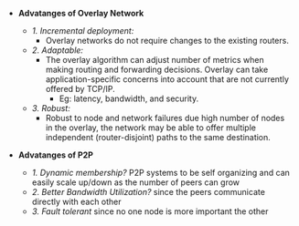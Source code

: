 - **Advatanges of Overlay Network**
  - *1. Incremental deployment:* 
    - Overlay networks do not require changes to the existing routers. 
  - *2. Adaptable:* 
    - The overlay algorithm can adjust number of metrics when making routing and forwarding decisions. Overlay can take application-specific concerns into account that are not currently offered by TCP/IP. 
      - Eg: latency, bandwidth, and security.
  - *3. Robust:* 
    - Robust to node and network failures due high number of nodes in the overlay, the network may be able to offer multiple independent (router-disjoint) paths to the same destination.

- **Advatanges of P2P**
  - *1. Dynamic membership?* P2P systems to be self organizing and can easily scale up/down as the number of peers can grow
  - *2. Better Bandwidth Utilization?* since the peers communicate directly with each other
  - *3. Fault tolerant* since no one node is more important the other
